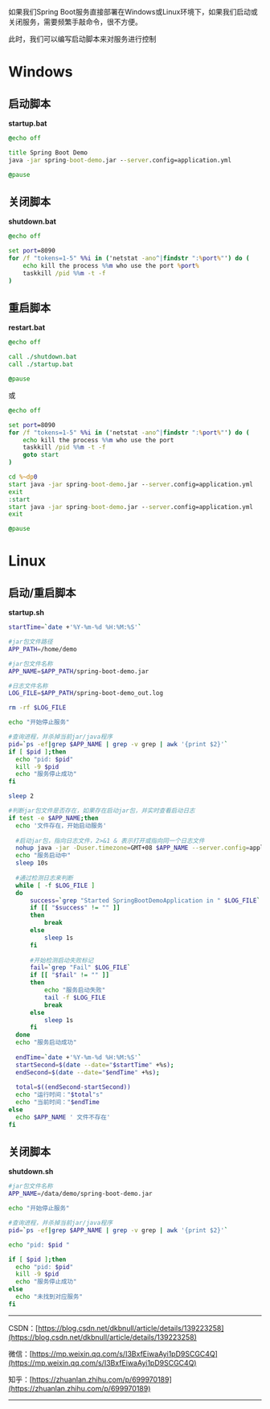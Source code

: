 如果我们Spring Boot服务直接部署在Windows或Linux环境下，如果我们启动或关闭服务，需要频繁手敲命令，很不方便。

此时，我们可以编写启动脚本来对服务进行控制

# Windows

## 启动脚本

**startup.bat**

~~~bat
@echo off

title Spring Boot Demo
java -jar spring-boot-demo.jar --server.config=application.yml

@pause
~~~

## 关闭脚本

**shutdown.bat**

~~~bat
@echo off

set port=8090
for /f "tokens=1-5" %%i in ('netstat -ano^|findstr ":%port%"') do (
    echo kill the process %%m who use the port %port%
    taskkill /pid %%m -t -f
)
~~~

## 重启脚本

**restart.bat**

~~~bat
@echo off

call ./shutdown.bat
call ./startup.bat

@pause
~~~
或
~~~bat
@echo off

set port=8090
for /f "tokens=1-5" %%i in ('netstat -ano^|findstr ":%port%"') do (
    echo kill the process %%m who use the port 
    taskkill /pid %%m -t -f
    goto start
)

cd %~dp0
start java -jar spring-boot-demo.jar --server.config=application.yml
exit
:start
start java -jar spring-boot-demo.jar --server.config=application.yml
exit

@pause
~~~

# Linux

## 启动/重启脚本

**startup.sh**

~~~sh
startTime=`date +'%Y-%m-%d %H:%M:%S'`

#jar包文件路径
APP_PATH=/home/demo

#jar包文件名称
APP_NAME=$APP_PATH/spring-boot-demo.jar

#日志文件名称
LOG_FILE=$APP_PATH/spring-boot-demo_out.log

rm -rf $LOG_FILE

echo "开始停止服务"

#查询进程，并杀掉当前jar/java程序
pid=`ps -ef|grep $APP_NAME | grep -v grep | awk '{print $2}'`
if [ $pid ];then
  echo "pid: $pid"
  kill -9 $pid
  echo "服务停止成功"
fi

sleep 2

#判断jar包文件是否存在，如果存在启动jar包，并实时查看启动日志
if test -e $APP_NAME;then
  echo '文件存在，开始启动服务'
  
  #启动jar包，指向日志文件，2>&1 & 表示打开或指向同一个日志文件
  nohup java -jar -Duser.timezone=GMT+08 $APP_NAME --server.config=application.yml > spring-boot-demo_out.log 2>&1 &
  echo "服务启动中"
  sleep 10s
  
  #通过检测日志来判断
  while [ -f $LOG_FILE ]
  do
      success=`grep "Started SpringBootDemoApplication in " $LOG_FILE`
      if [[ "$success" != "" ]]
      then
          break
      else
          sleep 1s
      fi
	  
      #开始检测启动失败标记
      fail=`grep "Fail" $LOG_FILE`
      if [[ "$fail" != "" ]]
      then
          echo "服务启动失败"
          tail -f $LOG_FILE
          break
      else
          sleep 1s
      fi
  done
  echo "服务启动成功"
  
  endTime=`date +'%Y-%m-%d %H:%M:%S'`
  startSecond=$(date --date="$startTime" +%s);
  endSecond=$(date --date="$endTime" +%s);
  
  total=$((endSecond-startSecond))
  echo "运行时间："$total"s"
  echo "当前时间："$endTime
else
  echo $APP_NAME ' 文件不存在'
fi
~~~

## 关闭脚本

**shutdown.sh**

~~~sh
#jar包文件名称
APP_NAME=/data/demo/spring-boot-demo.jar

echo "开始停止服务"

#查询进程，并杀掉当前jar/java程序
pid=`ps -ef|grep $APP_NAME | grep -v grep | awk '{print $2}'`

echo "pid: $pid "

if [ $pid ];then
  echo "pid: $pid"
  kill -9 $pid
  echo "服务停止成功"
else
  echo "未找到对应服务"
fi
~~~



---

CSDN：[https://blog.csdn.net/dkbnull/article/details/139223258](https://blog.csdn.net/dkbnull/article/details/139223258)

微信：[https://mp.weixin.qq.com/s/I3BxfEiwaAyi1pD9SCGC4Q](https://mp.weixin.qq.com/s/I3BxfEiwaAyi1pD9SCGC4Q)

知乎：[https://zhuanlan.zhihu.com/p/699970189](https://zhuanlan.zhihu.com/p/699970189)

---

